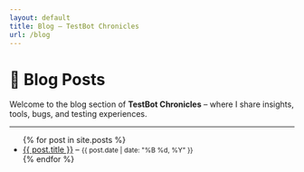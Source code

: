```yaml
---
layout: default
title: Blog – TestBot Chronicles
url: /blog
---
```


# 📝 Blog Posts

Welcome to the blog section of **TestBot Chronicles** – where I share insights, tools, bugs, and testing experiences.

---

<ul>
  {% for post in site.posts %}
    <li>
      <a href="{{ post.url }}">{{ post.title }}</a> –
      <small>{{ post.date | date: "%B %d, %Y" }}</small>
    </li>
  {% endfor %}
</ul>
